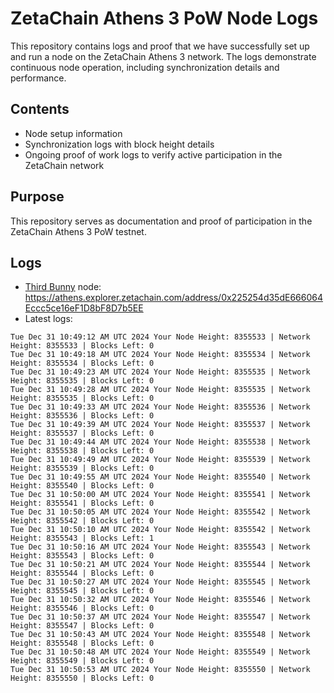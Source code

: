 # ZetaChain Athens 3 PoW Node Logs
This repository contains logs and proof that we have successfully set up and run a node on the ZetaChain Athens 3 network. The logs demonstrate continuous node operation, including synchronization details and performance.

## Contents
- Node setup information
- Synchronization logs with block height details
- Ongoing proof of work logs to verify active participation in the ZetaChain network

## Purpose
This repository serves as documentation and proof of participation in the ZetaChain Athens 3 PoW testnet.

## Logs

- [Third Bunny](https://thirdbunny.xyz/) node: https://athens.explorer.zetachain.com/address/0x225254d35dE666064Eccc5ce16eF1D8bF8D7b5EE
- Latest logs:
```
Tue Dec 31 10:49:12 AM UTC 2024 Your Node Height: 8355533 | Network Height: 8355533 | Blocks Left: 0
Tue Dec 31 10:49:18 AM UTC 2024 Your Node Height: 8355534 | Network Height: 8355534 | Blocks Left: 0
Tue Dec 31 10:49:23 AM UTC 2024 Your Node Height: 8355535 | Network Height: 8355535 | Blocks Left: 0
Tue Dec 31 10:49:28 AM UTC 2024 Your Node Height: 8355535 | Network Height: 8355535 | Blocks Left: 0
Tue Dec 31 10:49:33 AM UTC 2024 Your Node Height: 8355536 | Network Height: 8355536 | Blocks Left: 0
Tue Dec 31 10:49:39 AM UTC 2024 Your Node Height: 8355537 | Network Height: 8355537 | Blocks Left: 0
Tue Dec 31 10:49:44 AM UTC 2024 Your Node Height: 8355538 | Network Height: 8355538 | Blocks Left: 0
Tue Dec 31 10:49:49 AM UTC 2024 Your Node Height: 8355539 | Network Height: 8355539 | Blocks Left: 0
Tue Dec 31 10:49:55 AM UTC 2024 Your Node Height: 8355540 | Network Height: 8355540 | Blocks Left: 0
Tue Dec 31 10:50:00 AM UTC 2024 Your Node Height: 8355541 | Network Height: 8355541 | Blocks Left: 0
Tue Dec 31 10:50:05 AM UTC 2024 Your Node Height: 8355542 | Network Height: 8355542 | Blocks Left: 0
Tue Dec 31 10:50:10 AM UTC 2024 Your Node Height: 8355542 | Network Height: 8355543 | Blocks Left: 1
Tue Dec 31 10:50:16 AM UTC 2024 Your Node Height: 8355543 | Network Height: 8355543 | Blocks Left: 0
Tue Dec 31 10:50:21 AM UTC 2024 Your Node Height: 8355544 | Network Height: 8355544 | Blocks Left: 0
Tue Dec 31 10:50:27 AM UTC 2024 Your Node Height: 8355545 | Network Height: 8355545 | Blocks Left: 0
Tue Dec 31 10:50:32 AM UTC 2024 Your Node Height: 8355546 | Network Height: 8355546 | Blocks Left: 0
Tue Dec 31 10:50:37 AM UTC 2024 Your Node Height: 8355547 | Network Height: 8355547 | Blocks Left: 0
Tue Dec 31 10:50:43 AM UTC 2024 Your Node Height: 8355548 | Network Height: 8355548 | Blocks Left: 0
Tue Dec 31 10:50:48 AM UTC 2024 Your Node Height: 8355549 | Network Height: 8355549 | Blocks Left: 0
Tue Dec 31 10:50:53 AM UTC 2024 Your Node Height: 8355550 | Network Height: 8355550 | Blocks Left: 0
```
